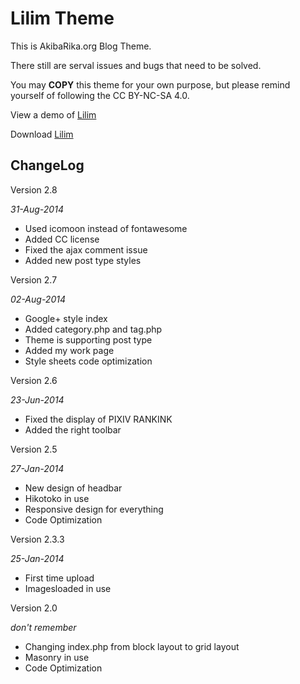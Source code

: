 Lilim Theme
========

This is AkibaRika.org Blog Theme.

There still are serval issues and bugs that need to be solved.

You may **COPY** this theme for your own purpose, but please remind yourself of following the CC BY-NC-SA 4.0.

View a demo of [Lilim][1]

Download [Lilim][2]

ChangeLog
---

Version 2.8

*31-Aug-2014*

 - Used icomoon instead of fontawesome
 - Added CC license
 - Fixed the ajax comment issue
 - Added new post type styles

Version 2.7

*02-Aug-2014*

 - Google+ style index
 - Added category.php and tag.php
 - Theme is supporting post type
 - Added my work page
 - Style sheets code optimization

Version 2.6

*23-Jun-2014*

 - Fixed the display of PIXIV RANKINK
 - Added the right toolbar

Version 2.5

*27-Jan-2014*

 - New design of headbar
 - Hikotoko in use
 - Responsive design for everything
 - Code Optimization

Version 2.3.3

*25-Jan-2014*

 - First time upload
 - Imagesloaded in use

Version 2.0
 
*don't remember*
 - Changing index.php from block layout to grid layout
 - Masonry in use
 - Code Optimization

[1]:http://moe.akibarika.org/
[2]:https://github.com/akibarika/Lilim-Theme-Version-2/archive/master.zip
